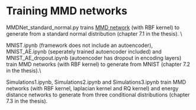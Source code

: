 # Training MMD networks

MMDNet_standard_normal.py trains [MMD network](https://arxiv.org/abs/1502.02761) (with RBF kernel) to generate from a standard normal distribution (chapter 7.1 in the thesis). \

MNIST.ipynb (framework does not include an autoencoder), MNIST_AE.ipynb (seperately trained autoencoder included) and MNIST_AE_dropout.ipynb (autoencoder has dropout in encoding layers) train MMD networks (with RBF kernel) to generate from MNIST (chapter 7.2 in the thesis).\

Simulations1.ipynb, Simulations2.ipynb and Simulations3.ipynb train MMD networks (with RBF kernel, laplacian kernel and RQ kernel) and energy distance networks to generate from three conditional distributions (chapter 7.3 in the thesis).